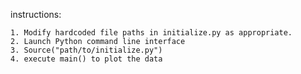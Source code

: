 instructions: 

	1. Modify hardcoded file paths in initialize.py as appropriate. 
	2. Launch Python command line interface 
	3. Source("path/to/initialize.py")
	4. execute main() to plot the data 
	
	
